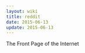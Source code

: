 ```yaml
---
layout: wiki
title: reddit
date: 2015-06-13
update: 2015-06-13
---
```


The Front Page of the Internet
